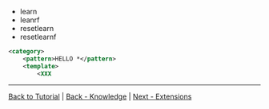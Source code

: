 
* learn
* leanrf
* resetlearn
* resetlearnf

```xml
<category>
    <pattern>HELLO *</pattern>
    <template>
        <XXX
```

***
[Back to Tutorial](./AIML-Tutorial) | [Back - Knowledge](./Tutorial-Knoweldge) | [Next - Extensions](./Tutorial-Extensions)